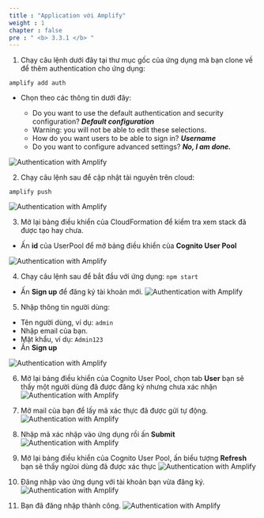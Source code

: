 ```yaml
---
title : "Application với Amplify"
weight : 1
chapter : false
pre : " <b> 3.3.1 </b> "
---
```


1. Chạy câu lệnh dưới đây tại thư mục gốc của ứng dụng mà bạn clone về để thêm authentication cho ứng dụng:

```
amplify add auth

```

+ Chọn theo các thông tin dưới đây:

    - Do you want to use the default authentication and security configuration? ***Default configuration***
    - Warning: you will not be able to edit these selections.
    - How do you want users to be able to sign in? ***Username***
    - Do you want to configure advanced settings? ***No, I am done.***

![Authentication with Amplify](/images/3.configcognito/004-configcognito.png)

2. Chạy câu lệnh sau để cập nhật tài nguyên trên cloud:
```
amplify push

```
![Authentication with Amplify](/images/3.configcognito/005-configcognito.png)

3. Mở lại bảng điều khiển của CloudFormation để kiểm tra xem stack đã được tạo hay chưa.
 + Ấn **id** của UserPool để mở bảng điều khiển của **Cognito User Pool**

![Authentication with Amplify](/images/3.configcognito/006-configcognito.png)

4. Chạy câu lệnh sau để bắt đầu với ứng dụng: `npm start`
 + Ấn **Sign up** để đăng ký tài khoản mới.
![Authentication with Amplify](/images/3.configcognito/007-configcognito.png)

5. Nhập thông tin người dùng:
 + Tên người dùng, ví dụ: `admin`
 + Nhập email của bạn.
 + Mật khẩu, ví dụ: `Admin123`
 + Ấn **Sign up**

![Authentication with Amplify](/images/3.configcognito/008-configcognito.png)

6. Mở lại bảng điều khiển của Cognito User Pool, chọn tab **User** bạn sẽ thấy một người dùng đã được đăng ký nhưng chưa xác nhận
![Authentication with Amplify](/images/3.configcognito/009-configcognito.png)

7. Mở mail của bạn để lấy mã xác thực đã được gửi tự động.
![Authentication with Amplify](/images/3.configcognito/010-configcognito.png)

8. Nhập mã xác nhập vào ứng dụng rồi ấn **Submit**
![Authentication with Amplify](/images/3.configcognito/011-configcognito.png)

9. Mở lại bảng điều khiển của Cognito User Pool, ấn biểu tượng **Refresh** bạn sẽ thấy ngừoi dùng đã được xác thực
![Authentication with Amplify](/images/3.configcognito/012-configcognito.png)

10. Đăng nhập vào ứng dụng với tài khoản bạn vừa đăng ký.
![Authentication with Amplify](/images/3.configcognito/013-configcognito.png)

11. Bạn đã đăng nhập thành công.
![Authentication with Amplify](/images/3.configcognito/014-configcognito.png)